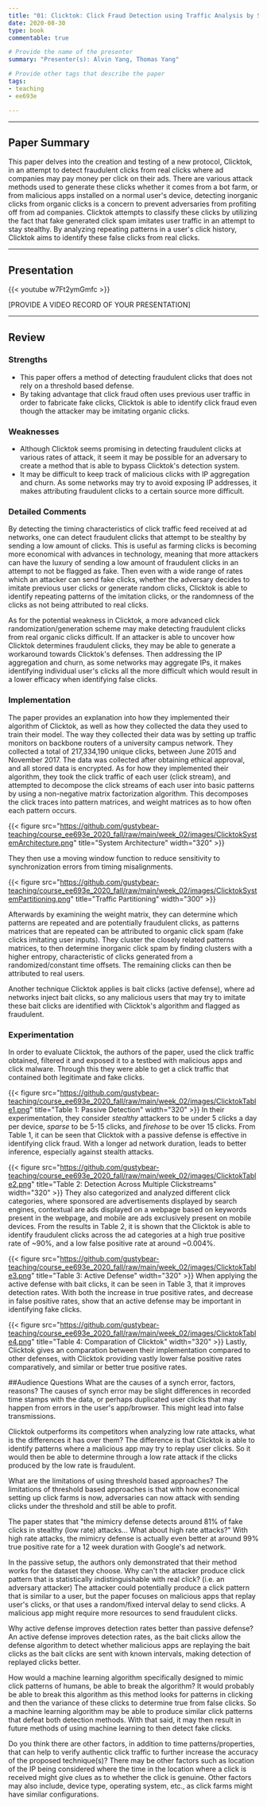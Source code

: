 ```yaml
---
title: "01: Clicktok: Click Fraud Detection using Traffic Analysis by Shishir Nagaraja, Ryan Shah"
date: 2020-08-30
type: book
commentable: true

# Provide the name of the presenter
summary: "Presenter(s): Alvin Yang, Thomas Yang"

# Provide other tags that describe the paper
tags:
- teaching
- ee693e

---
```


***
## Paper Summary
This paper delves into the creation and testing of a new protocol, Clicktok, in an attempt to detect fraudulent clicks from real clicks where ad companies may pay money per click on their ads. There are various attack methods used to generate these clicks whether it comes from a bot farm, or from malicious apps installed on a normal user's device, detecting inorganic clicks from organic clicks is a concern to prevent adversaries from profiting off from ad companies. Clicktok attempts to classify these clicks by utilizing the fact that fake generated click spam imitates user traffic in an attempt to stay stealthy. By analyzing repeating patterns in a user's click history, Clicktok aims to identify these false clicks from real clicks.
***

## Presentation
{{< youtube w7Ft2ymGmfc >}}

[PROVIDE A VIDEO RECORD OF YOUR PRESENTATION]
***

## Review
### Strengths
- This paper offers a method of detecting fraudulent clicks that does not rely on a threshold based defense.
- By taking advantage that click fraud often uses previous user traffic in order to fabricate fake clicks, Clicktok is able to identify click fraud even though the attacker may be imitating organic clicks.

### Weaknesses
- Although Clicktok seems promising in detecting fraudulent clicks at various rates of attack, it seem it may be possible for an adversary to create a method that is able to bypass Clicktok's detection system.
- It may be difficult to keep track of malicious clicks with IP aggregation and churn. As some networks may try to avoid exposing IP addresses, it makes attributing fraudulent clicks to a certain source more difficult.

### Detailed Comments
By detecting the timing characteristics of click traffic feed received at ad networks, one can detect fraudulent clicks that attempt to be stealthy by sending a low amount of clicks. This is useful as farming clicks is becoming more economical with advances in technology, meaning that more attackers can have the luxury of sending a low amount of fraudulent clicks in an attempt to not be flagged as fake. Then even with a wide range of rates which an attacker can send fake clicks, whether the adversary decides to imitate previous user clicks or generate random clicks, Clicktok is able to identify repeating patterns of the imitation clicks, or the randomness of the clicks as not being attributed to real clicks.

As for the potential weakness in Clicktok, a more advanced click randomization/generation scheme may make detecting fraudulent clicks from real organic clicks difficult. If an attacker is able to uncover how Clicktok determines fraudulent clicks, they may be able to generate a workaround towards Clicktok's defenses. Then addressing the IP aggregation and churn, as some networks may aggregate IPs, it makes identifying individual user's clicks all the more difficult which would result in a lower efficacy when identifying false clicks.

### Implementation
The paper provides an explanation into how they implemented their algorithm of Clicktok, as well as how they collected the data they used to train their model. The way they collected their data was by setting up traffic monitors on backbone routers of a university campus network. They collected a total of 217,334,190 unique clicks, between June 2015 and November 2017. The data was collected after obtaining ethical approval, and all stored data is encrypted. As for how they implemented their algorithm, they took the click traffic of each user (click stream), and attempted to decompose the click streams of each user into basic patterns by using a non-negative matrix factorization algorithm. This decomposes the click traces into pattern matrices, and weight matrices as to how often each pattern occurs.

{{< figure src="https://github.com/gustybear-teaching/course_ee693e_2020_fall/raw/main/week_02/images/ClicktokSystemArchitecture.png" title="System Architecture" width="320" >}}

They then use a moving window function to reduce sensitivity to synchronization errors from timing misalignments.

{{< figure src="https://github.com/gustybear-teaching/course_ee693e_2020_fall/raw/main/week_02/images/ClicktokSystemPartitioning.png" title="Traffic Partitioning" width="300" >}}

Afterwards by examining the weight matrix, they can determine which patterns are repeated and are potentially fraudulent clicks, as patterns matrices that are repeated can be attributed to organic click spam (fake clicks imitating user inputs). They cluster the closely related patterns matrices, to then determine inorganic click spam by finding clusters with a higher entropy, characteristic of clicks generated from a randomized/constant time offsets. The remaining clicks can then be attributed to real users.

Another technique Clicktok applies is bait clicks (active defense), where ad networks inject bait clicks, so any malicious users that may try to imitate these bait clicks are identified with Clicktok's algorithm and flagged as fraudulent.

### Experimentation
In order to evaluate Clicktok, the authors of the paper, used the click traffic obtained, filtered it and exposed it to a testbed with malicious apps and click malware. Through this they were able to get a click traffic that contained both legitimate and fake clicks.

{{< figure src="https://github.com/gustybear-teaching/course_ee693e_2020_fall/raw/main/week_02/images/ClicktokTable1.png" title="Table 1: Passive Detection" width="320" >}}
In their experimentation, they consider *stealthy* attackers to be under 5 clicks a day per device, *sparse* to be 5-15 clicks, and *firehose* to be over 15 clicks. From Table 1, it can be seen that Clicktok with a passive defense is effective in identifying click fraud. With a longer ad network duration, leads to better inference, especially against stealth attacks.

{{< figure src="https://github.com/gustybear-teaching/course_ee693e_2020_fall/raw/main/week_02/images/ClicktokTable2.png" title="Table 2: Detection Across Multiple Clickstreams" width="320" >}}
They also categorized and analyzed different click categories, where sponsored are advertisements displayed by search engines, contextual are ads displayed on a webpage based on keywords present in the webpage, and mobile are ads exclusively present on mobile devices. From the results in Table 2, it is shown that the Clicktok is able to identify fraudulent clicks across the ad categories at a high true positive rate of ~90%, and a low false positive rate at around ~0.004%.

{{< figure src="https://github.com/gustybear-teaching/course_ee693e_2020_fall/raw/main/week_02/images/ClicktokTable3.png" title="Table 3: Active Defense" width="320" >}}
When applying the active defense with bait clicks, it can be seen in Table 3, that it improves detection rates. With both the increase in true positive rates, and decrease in false positive rates, show that an active defense may be important in identifying fake clicks.

{{< figure src="https://github.com/gustybear-teaching/course_ee693e_2020_fall/raw/main/week_02/images/ClicktokTable4.png" title="Table 4: Comparation of Clicktok" width="320" >}}
Lastly, Clicktok gives an comparation between their implementation compared to other defenses, with Clicktok providing vastly lower false positive rates comparatively, and similar or better true positive rates.

##Audience Questions
What are the causes of a synch error, factors, reasons?
The causes of synch error may be slight differences in recorded time stamps with the data, or perhaps duplicated user clicks that may happen from errors in the user's app/browser. This might lead into false transmissions.

Clicktok outperforms its competitors when analyzing low rate attacks, what is the differences it has over them?
The difference is that Clicktok is able to identify patterns where a malicious app may try to replay user clicks. So it would then be able to determine through a low rate attack if the clicks produced by the low rate is fraudulent.

What are the limitations of using threshold based approaches?
The limitations of threshold based approaches is that with how economical setting up click farms is now, adversaries can now attack with sending clicks under the threshold and still be able to profit.

The paper states that "the mimicry defense detects around 81% of fake clicks in stealthy (low rate) attacks... What about high rate attacks?"
With high rate attacks, the mimicry defense is actually even better at around 99% true positive rate for a 12 week duration with Google's ad network.

In the passive setup, the authors only demonstrated that their method works for the dataset they choose. Why can't the attacker produce click pattern that is statistically indistinguishable with real click? (i.e. an adversary attacker)
The attacker could potentially produce a click pattern that is similar to a user, but the paper focuses on malicious apps that replay user's clicks, or that uses a random/fixed interval delay to send clicks. A malicious app might require more resources to send fraudulent clicks.

Why active defense improves detection rates better than passive defense?
An active defense improves detection rates, as the bait clicks allow the defense algorithm to detect whether malicious apps are replaying the bait clicks as the bait clicks are sent with known intervals, making detection of replayed clicks better.

How would a machine learning algorithm specifically designed to mimic click patterns of humans, be able to break the algorithm?
It would probably be able to break this algorithm as this method looks for patterns in clicking and then the variance of these clicks to determine true from false clicks. So a machine learning algorithm may be able to produce similar click patterns that defeat both detection methods. With that said, it may then result in future methods of using machine learning to then detect fake clicks.

Do you think there are other factors, in addition to time patterns/properties, that can help to verify authentic click traffic to further increase the accuracy of the proposed technique(s)?
There may be other factors such as location of the IP being considered where the time in the location where a click is received might give clues as to whether the click is genuine. Other factors may also include, device type, operating system, etc., as click farms might have similar configurations.
